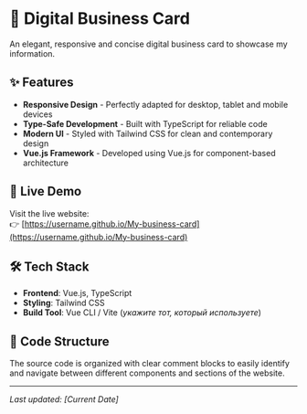 # 💼 Digital Business Card

An elegant, responsive and concise digital business card to showcase my information.

 <!--![Screenshot of the Website](screenshot.png) добавить скриншот потом  -->

## ✨ Features

- **Responsive Design** - Perfectly adapted for desktop, tablet and mobile devices
- **Type-Safe Development** - Built with TypeScript for reliable code
- **Modern UI** - Styled with Tailwind CSS for clean and contemporary design
- **Vue.js Framework** - Developed using Vue.js for component-based architecture

## 🚀 Live Demo

Visit the live website:  
👉 [https://username.github.io/My-business-card](https://username.github.io/My-business-card) <!-- Добавить рабочую ссылку -->

## 🛠️ Tech Stack

- **Frontend**: Vue.js, TypeScript
- **Styling**: Tailwind CSS
- **Build Tool**: Vue CLI / Vite (*укажите тот, который используете*)

## 📝 Code Structure

The source code is organized with clear comment blocks to easily identify and navigate between different components and sections of the website.

---

*Last updated: [Current Date]*